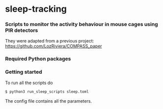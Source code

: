 # sleep-tracking
### Scripts to monitor the activity behaviour in mouse cages using PIR detectors

They were adapted from a previous project:  https://github.com/LozRiviera/COMPASS_paper



### Required Python packages


### Getting started
To run all the scripts do
```bash
$ python3 run_sleep_scripts sleep.toml
```

The config file contains all the parameters. 